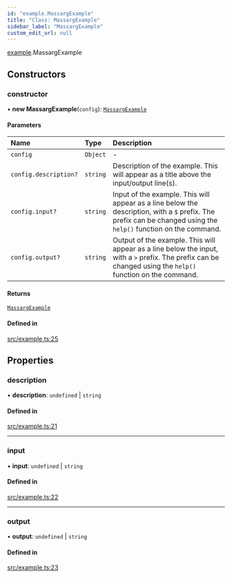 ```yaml
---
id: "example.MassargExample"
title: "Class: MassargExample"
sidebar_label: "MassargExample"
custom_edit_url: null
---
```


[example](../modules/example.md).MassargExample

## Constructors

### constructor

• **new MassargExample**(`config`): [`MassargExample`](example.MassargExample.md)

#### Parameters

| Name | Type | Description |
| :------ | :------ | :------ |
| `config` | `Object` | - |
| `config.description?` | `string` | Description of the example. This will appear as a title above the input/output line(s). |
| `config.input?` | `string` | Input of the example. This will appear as a line below the description, with a `$` prefix. The prefix can be changed using the `help()` function on the command. |
| `config.output?` | `string` | Output of the example. This will appear as a line below the input, with a `>` prefix. The prefix can be changed using the `help()` function on the command. |

#### Returns

[`MassargExample`](example.MassargExample.md)

#### Defined in

[src/example.ts:25](https://github.com/chenasraf/massarg/blob/fe2fc21/src/example.ts#L25)

## Properties

### description

• **description**: `undefined` \| `string`

#### Defined in

[src/example.ts:21](https://github.com/chenasraf/massarg/blob/fe2fc21/src/example.ts#L21)

___

### input

• **input**: `undefined` \| `string`

#### Defined in

[src/example.ts:22](https://github.com/chenasraf/massarg/blob/fe2fc21/src/example.ts#L22)

___

### output

• **output**: `undefined` \| `string`

#### Defined in

[src/example.ts:23](https://github.com/chenasraf/massarg/blob/fe2fc21/src/example.ts#L23)
